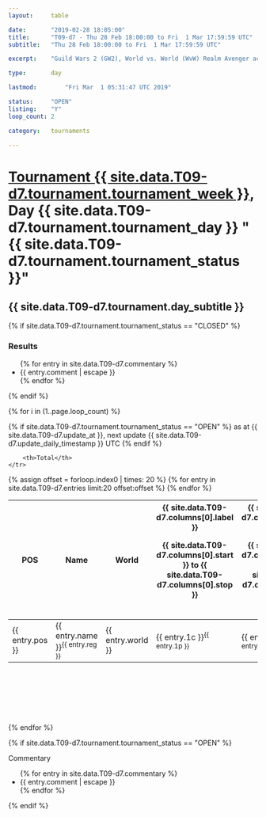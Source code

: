 ```yaml
---
layout: 	table

date: 		"2019-02-28 18:05:00"
title: 		"T09-d7 - Thu 28 Feb 18:00:00 to Fri  1 Mar 17:59:59 UTC"
subtitle: 	"Thu 28 Feb 18:00:00 to Fri  1 Mar 17:59:59 UTC"

excerpt:    "Guild Wars 2 (GW2), World vs. World (WvW) Realm Avenger achivement Tournament. \"Every Kill Counts\""

type:       day

lastmod: 		"Fri Mar  1 05:31:47 UTC 2019"

status:     "OPEN"
listing:    "Y"
loop_count: 2

category: 	tournaments

---
```

<div class="table_header">
    <h1><a href="{{ site.data.T09-d7.tournament.week_url }}">Tournament {{ site.data.T09-d7.tournament.tournament_week }}</a>, Day {{ site.data.T09-d7.tournament.tournament_day }} "{{ site.data.T09-d7.tournament.tournament_status }}"</h1>
    <h2>{{ site.data.T09-d7.tournament.day_subtitle }}</h2> 
</div>

{% if site.data.T09-d7.tournament.tournament_status == "CLOSED" %} 
<div class="commentary">
  <h3>Results</h3>
  <ul>
    {% for entry in site.data.T09-d7.commentary %}
    <li class="commentary_list">{{ entry.comment | escape }}</li>
    {% endfor %}
  </ul>
</div>
{% endif %}


{% for i in (1..page.loop_count) %}

{% if site.data.T09-d7.tournament.tournament_status == "OPEN" %} 
<span class="table_nextupdate">as at {{ site.data.T09-d7.update_at }}, next update {{ site.data.T09-d7.update_daily_timestamp }} UTC</span> 
{% endif %}

<table class="day_table">
  <colgroup>
    <col style="width:18px">
    <col style="width:55px">
    <col style="width:55px">
    <col style="width:12px">
    <col style="width:12px">
    <col style="width:12px">
    <col style="width:12px">
    <col style="width:12px">
    <col style="width:12px">
    <col style="width:12px">
    <col style="width:12px">
    <col style="width:12px">
    <col style="width:12px">
    <col style="width:12px">
    <col style="width:12px">
    <col style="width:12px">
    <col style="width:12px">
    <col style="width:12px">
    <col style="width:12px">
    <col style="width:12px">
    <col style="width:12px">
    <col style="width:12px">
    <col style="width:12px">
    <col style="width:12px">
    <col style="width:12px">
    <col style="width:12px">
    <col style="width:12px">
    <col style="width:18px">
  </colgroup>  
  <thead>
    <tr>
        <th>POS</th>
        <th class="AlignLeft">Name</th>
        <th class="AlignLeft">World</th>

<th><div class="label">{{ site.data.T09-d7.columns[0].label }}<p class="onhover">{{ site.data.T09-d7.columns[0].start }} to {{ site.data.T09-d7.columns[0].stop }}</p></div>​</th>
<th><div class="label">{{ site.data.T09-d7.columns[1].label }}<p class="onhover">{{ site.data.T09-d7.columns[1].start }} to {{ site.data.T09-d7.columns[1].stop }}</p></div>​</th>
<th><div class="label">{{ site.data.T09-d7.columns[2].label }}<p class="onhover">{{ site.data.T09-d7.columns[2].start }} to {{ site.data.T09-d7.columns[2].stop }}</p></div>​</th>
<th><div class="label">{{ site.data.T09-d7.columns[3].label }}<p class="onhover">{{ site.data.T09-d7.columns[3].start }} to {{ site.data.T09-d7.columns[3].stop }}</p></div>​</th>
<th><div class="label">{{ site.data.T09-d7.columns[4].label }}<p class="onhover">{{ site.data.T09-d7.columns[4].start }} to {{ site.data.T09-d7.columns[4].stop }}</p></div>​</th>
<th><div class="label">{{ site.data.T09-d7.columns[5].label }}<p class="onhover">{{ site.data.T09-d7.columns[5].start }} to {{ site.data.T09-d7.columns[5].stop }}</p></div>​</th>
<th><div class="label">{{ site.data.T09-d7.columns[6].label }}<p class="onhover">{{ site.data.T09-d7.columns[6].start }} to {{ site.data.T09-d7.columns[6].stop }}</p></div>​</th>
<th><div class="label">{{ site.data.T09-d7.columns[7].label }}<p class="onhover">{{ site.data.T09-d7.columns[7].start }} to {{ site.data.T09-d7.columns[7].stop }}</p></div>​</th>
<th><div class="label">{{ site.data.T09-d7.columns[8].label }}<p class="onhover">{{ site.data.T09-d7.columns[8].start }} to {{ site.data.T09-d7.columns[8].stop }}</p></div>​</th>
<th><div class="label">{{ site.data.T09-d7.columns[9].label }}<p class="onhover">{{ site.data.T09-d7.columns[9].start }} to {{ site.data.T09-d7.columns[9].stop }}</p></div>​</th>
<th><div class="label">{{ site.data.T09-d7.columns[10].label }}<p class="onhover">{{ site.data.T09-d7.columns[10].start }} to {{ site.data.T09-d7.columns[10].stop }}</p></div>​</th>

<th><div class="label">{{ site.data.T09-d7.columns[11].label }}<p class="onhover">{{ site.data.T09-d7.columns[11].start }} to {{ site.data.T09-d7.columns[11].stop }}</p></div>​</th>
<th><div class="label">{{ site.data.T09-d7.columns[12].label }}<p class="onhover">{{ site.data.T09-d7.columns[12].start }} to {{ site.data.T09-d7.columns[12].stop }}</p></div>​</th>
<th><div class="label">{{ site.data.T09-d7.columns[13].label }}<p class="onhover">{{ site.data.T09-d7.columns[13].start }} to {{ site.data.T09-d7.columns[13].stop }}</p></div>​</th>
<th><div class="label">{{ site.data.T09-d7.columns[14].label }}<p class="onhover">{{ site.data.T09-d7.columns[14].start }} to {{ site.data.T09-d7.columns[14].stop }}</p></div>​</th>
<th><div class="label">{{ site.data.T09-d7.columns[15].label }}<p class="onhover">{{ site.data.T09-d7.columns[15].start }} to {{ site.data.T09-d7.columns[15].stop }}</p></div>​</th>
<th><div class="label">{{ site.data.T09-d7.columns[16].label }}<p class="onhover">{{ site.data.T09-d7.columns[16].start }} to {{ site.data.T09-d7.columns[16].stop }}</p></div>​</th>
<th><div class="label">{{ site.data.T09-d7.columns[17].label }}<p class="onhover">{{ site.data.T09-d7.columns[17].start }} to {{ site.data.T09-d7.columns[17].stop }}</p></div>​</th>
<th><div class="label">{{ site.data.T09-d7.columns[18].label }}<p class="onhover">{{ site.data.T09-d7.columns[18].start }} to {{ site.data.T09-d7.columns[18].stop }}</p></div>​</th>
<th><div class="label">{{ site.data.T09-d7.columns[19].label }}<p class="onhover">{{ site.data.T09-d7.columns[19].start }} to {{ site.data.T09-d7.columns[19].stop }}</p></div>​</th>
<th><div class="label">{{ site.data.T09-d7.columns[20].label }}<p class="onhover">{{ site.data.T09-d7.columns[20].start }} to {{ site.data.T09-d7.columns[20].stop }}</p></div>​</th>

<th><div class="label">{{ site.data.T09-d7.columns[21].label }}<p class="onhover">{{ site.data.T09-d7.columns[21].start }} to {{ site.data.T09-d7.columns[21].stop }}</p></div>​</th>
<th><div class="label">{{ site.data.T09-d7.columns[22].label }}<p class="onhover">{{ site.data.T09-d7.columns[22].start }} to {{ site.data.T09-d7.columns[22].stop }}</p></div>​</th>
<th><div class="label">{{ site.data.T09-d7.columns[23].label }}<p class="onhover">{{ site.data.T09-d7.columns[23].start }} to {{ site.data.T09-d7.columns[23].stop }}</p></div>​</th>

        <th>Total</th>
    </tr>
  </thead>
  {% assign offset = forloop.index0 | times: 20 %}
<tbody>
{% for entry in site.data.T09-d7.entries limit:20 offset:offset %}
  <tr>
    <td class="pl{{ entry.pos }}">{{ entry.pos }}</td>
    <td class="AlignLeft">{{ entry.name }}<sup>{{ entry.reg }}</sup></td>
    <td class="AlignLeft">{{ entry.world }}</td>
    <td class="pl{{ entry.1p }}">{{ entry.1c }}<sup>{{ entry.1p }}</sup></td>
    <td class="pl{{ entry.2p }}">{{ entry.2c }}<sup>{{ entry.2p }}</sup></td>
    <td class="pl{{ entry.3p }}">{{ entry.3c }}<sup>{{ entry.3p }}</sup></td>
    <td class="pl{{ entry.4p }}">{{ entry.4c }}<sup>{{ entry.4p }}</sup></td>
    <td class="pl{{ entry.5p }}">{{ entry.5c }}<sup>{{ entry.5p }}</sup></td>
    <td class="pl{{ entry.6p }}">{{ entry.6c }}<sup>{{ entry.6p }}</sup></td>
    <td class="pl{{ entry.7p }}">{{ entry.7c }}<sup>{{ entry.7p }}</sup></td>
    <td class="pl{{ entry.8p }}">{{ entry.8c }}<sup>{{ entry.8p }}</sup></td>
    <td class="pl{{ entry.9p }}">{{ entry.9c }}<sup>{{ entry.9p }}</sup></td>
    <td class="pl{{ entry.10p }}">{{ entry.10c }}<sup>{{ entry.10p }}</sup></td>
    <td class="pl{{ entry.11p }}">{{ entry.11c }}<sup>{{ entry.11p }}</sup></td>
    <td class="pl{{ entry.12p }}">{{ entry.12c }}<sup>{{ entry.12p }}</sup></td>
    <td class="pl{{ entry.13p }}">{{ entry.13c }}<sup>{{ entry.13p }}</sup></td>
    <td class="pl{{ entry.14p }}">{{ entry.14c }}<sup>{{ entry.14p }}</sup></td>
    <td class="pl{{ entry.15p }}">{{ entry.15c }}<sup>{{ entry.15p }}</sup></td>
    <td class="pl{{ entry.16p }}">{{ entry.16c }}<sup>{{ entry.16p }}</sup></td>
    <td class="pl{{ entry.17p }}">{{ entry.17c }}<sup>{{ entry.17p }}</sup></td>
    <td class="pl{{ entry.18p }}">{{ entry.18c }}<sup>{{ entry.18p }}</sup></td>
    <td class="pl{{ entry.19p }}">{{ entry.19c }}<sup>{{ entry.19p }}</sup></td>
    <td class="pl{{ entry.20p }}">{{ entry.20c }}<sup>{{ entry.20p }}</sup></td>
    <td class="pl{{ entry.21p }}">{{ entry.21c }}<sup>{{ entry.21p }}</sup></td>
    <td class="pl{{ entry.22p }}">{{ entry.22c }}<sup>{{ entry.22p }}</sup></td>
    <td class="pl{{ entry.23p }}">{{ entry.23c }}<sup>{{ entry.23p }}</sup></td>
    <td class="pl{{ entry.24p }}">{{ entry.24c }}<sup>{{ entry.24p }}</sup></td>
    <td>{{ entry.total }}</td>
  </tr>
{% endfor %}  
</tbody>
</table>
<div class="leaderboard">
  <script async src="//pagead2.googlesyndication.com/pagead/js/adsbygoogle.js"></script>
  <!-- 728x90 -->
  <ins class="adsbygoogle"
       style="display:inline-block;width:728px;height:90px"
       data-ad-client="ca-pub-3274917281288240"
       data-ad-slot="3870538733"></ins>
  <script>
  (adsbygoogle = window.adsbygoogle || []).push({});
  </script>    
</div>
<br />
{% endfor %}

{% if site.data.T09-d7.tournament.tournament_status == "OPEN" %} 
<div class="commentary">
  <span class="commentary_title">Commentary</span>
  <ul>
    {% for entry in site.data.T09-d7.commentary %}
    <li class="commentary_list">{{ entry.comment | escape }}</li>
    {% endfor %}
  </ul>
</div>
{% endif %}


